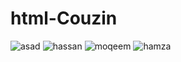 # html-Couzin
![asad](https://github.com/Axd-123/html-couzin/assets/140209246/ae5ad7da-5800-4340-b482-11448810f88d)
![hassan](https://github.com/Axd-123/html-couzin/assets/140209246/b45c24c0-9941-4428-9751-52eae82be168)
![moqeem](https://github.com/Axd-123/html-couzin/assets/140209246/fb36da2d-5b00-4787-aa0e-788cf4450875)
![hamza](https://github.com/Axd-123/html-couzin/assets/140209246/d18a1212-eb51-409f-9a23-26dff6183eea)
